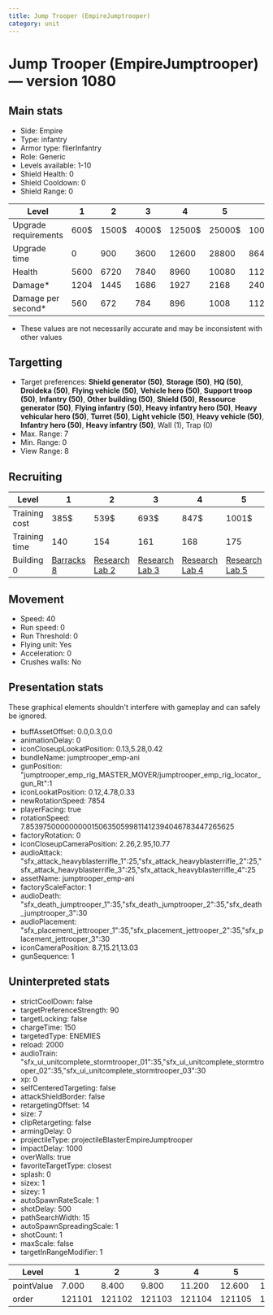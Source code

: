 ```yaml
---
title: Jump Trooper (EmpireJumptrooper)
category: unit
---
```


# Jump Trooper (EmpireJumptrooper) — version 1080

## Main stats

  * Side: Empire
  * Type: infantry
  * Armor type: flierInfantry
  * Role: Generic
  * Levels available: 1-10
  * Shield Health: 0
  * Shield Cooldown: 0
  * Shield Range: 0

|Level               |1   |2    |3    |4     |5     |6      |7      |8      |9       |10      |
|--------------------|----|-----|-----|------|------|-------|-------|-------|--------|--------|
|Upgrade requirements|600$|1500$|4000$|12500$|25000$|100000$|160000$|320000$|1000000$|2000000$|
|Upgrade time        |0   |900  |3600 |12600 |28800 |86400  |172800 |302400 |432000  |864000  |
|Health              |5600|6720 |7840 |8960  |10080 |11200  |12320  |13440  |14560   |16800   |
|Damage*             |1204|1445 |1686 |1927  |2168  |2408   |2649   |2890   |3131    |3612    |
|Damage per second*  |560 |672  |784  |896   |1008  |1120   |1232   |1344   |1456    |1680    |

* These values are not necessarily accurate and may be inconsistent with other values

## Targetting

  * Target preferences: **Shield generator (50)**, **Storage (50)**, **HQ (50)**, **Droideka (50)**, **Flying vehicle (50)**, **Vehicle hero (50)**, **Support troop (50)**, **Infantry (50)**, **Other building (50)**, **Shield (50)**, **Ressource generator (50)**, **Flying infantry (50)**, **Heavy infantry hero (50)**, **Heavy vehicular hero (50)**, **Turret (50)**, **Light vehicle (50)**, **Heavy vehicle (50)**, **Infantry hero (50)**, **Heavy infantry (50)**, Wall (1), Trap (0)
  * Max. Range: 7
  * Min. Range: 0
  * View Range: 8

## Recruiting

|Level        |1                                |2                                      |3                                      |4                                      |5                                      |6                                      |7                                      |8                                      |9                                      |10                                      |
|-------------|---------------------------------|---------------------------------------|---------------------------------------|---------------------------------------|---------------------------------------|---------------------------------------|---------------------------------------|---------------------------------------|---------------------------------------|----------------------------------------|
|Training cost|385$                             |539$                                   |693$                                   |847$                                   |1001$                                  |1155$                                  |1309$                                  |1540$                                  |1617$                                  |1771$                                   |
|Training time|140                              |154                                    |161                                    |168                                    |175                                    |182                                    |189                                    |196                                    |203                                    |210                                     |
|Building 0   |[Barracks 8](empireBarracks.html)|[Research Lab 2](empireOffenseLab.html)|[Research Lab 3](empireOffenseLab.html)|[Research Lab 4](empireOffenseLab.html)|[Research Lab 5](empireOffenseLab.html)|[Research Lab 6](empireOffenseLab.html)|[Research Lab 7](empireOffenseLab.html)|[Research Lab 8](empireOffenseLab.html)|[Research Lab 9](empireOffenseLab.html)|[Research Lab 10](empireOffenseLab.html)|

## Movement

  * Speed: 40
  * Run speed: 0
  * Run Threshold: 0
  * Flying unit: Yes
  * Acceleration: 0
  * Crushes walls: No

## Presentation stats

These graphical elements shouldn't interfere with gameplay and can safely be ignored.

  * buffAssetOffset: 0.0,0.3,0.0
  * animationDelay: 0
  * iconCloseupLookatPosition: 0.13,5.28,0.42
  * bundleName: jumptrooper_emp-ani
  * gunPosition: "jumptrooper_emp_rig_MASTER_MOVER/jumptrooper_emp_rig_locator_gun_Rt":1
  * iconLookatPosition: 0.12,4.78,0.33
  * newRotationSpeed: 7854
  * playerFacing: true
  * rotationSpeed: 7.8539750000000001506350599811412394046783447265625
  * factoryRotation: 0
  * iconCloseupCameraPosition: 2.26,2.95,10.77
  * audioAttack: "sfx_attack_heavyblasterrifle_1":25,"sfx_attack_heavyblasterrifle_2":25,"sfx_attack_heavyblasterrifle_3":25,"sfx_attack_heavyblasterrifle_4":25
  * assetName: jumptrooper_emp-ani
  * factoryScaleFactor: 1
  * audioDeath: "sfx_death_jumptrooper_1":35,"sfx_death_jumptrooper_2":35,"sfx_death_jumptrooper_3":30
  * audioPlacement: "sfx_placement_jettrooper_1":35,"sfx_placement_jettrooper_2":35,"sfx_placement_jettrooper_3":30
  * iconCameraPosition: 8.7,15.21,13.03
  * gunSequence: 1

## Uninterpreted stats

  * strictCoolDown: false
  * targetPreferenceStrength: 90
  * targetLocking: false
  * chargeTime: 150
  * targetedType: ENEMIES
  * reload: 2000
  * audioTrain: "sfx_ui_unitcomplete_stormtrooper_01":35,"sfx_ui_unitcomplete_stormtrooper_02":35,"sfx_ui_unitcomplete_stormtrooper_03":30
  * xp: 0
  * selfCenteredTargeting: false
  * attackShieldBorder: false
  * retargetingOffset: 14
  * size: 7
  * clipRetargeting: false
  * armingDelay: 0
  * projectileType: projectileBlasterEmpireJumptrooper
  * impactDelay: 1000
  * overWalls: true
  * favoriteTargetType: closest
  * splash: 0
  * sizex: 1
  * sizey: 1
  * autoSpawnRateScale: 1
  * shotDelay: 500
  * pathSearchWidth: 15
  * autoSpawnSpreadingScale: 1
  * shotCount: 1
  * maxScale: false
  * targetInRangeModifier: 1

|Level     |1     |2     |3     |4     |5     |6     |7     |8     |9     |10    |
|----------|------|------|------|------|------|------|------|------|------|------|
|pointValue|7.000 |8.400 |9.800 |11.200|12.600|14.000|15.400|16.800|18.200|21.000|
|order     |121101|121102|121103|121104|121105|121106|121107|121108|121109|121110|

